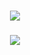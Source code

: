 <h3 align="center"><img src="https://i.imgur.com/BcYyoIi.png" ></h3>
<h3 align="center"><img src="https://i.imgur.com/Wf1nVbs.png"></h3>

